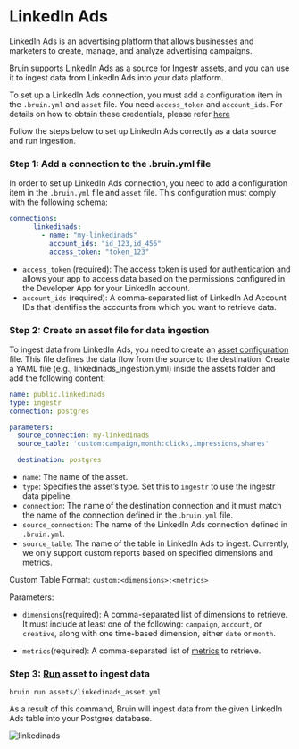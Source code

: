# LinkedIn Ads
LinkedIn Ads is an advertising platform that allows businesses and marketers to create, manage, and analyze advertising campaigns.

Bruin supports LinkedIn Ads as a source for [Ingestr assets](/assets/ingestr), and you can use it to ingest data from LinkedIn Ads into your data platform.

To set up a LinkedIn Ads connection, you must add a configuration item in the `.bruin.yml` and `asset` file. You need `access_token` and `account_ids`. For details on how to obtain these credentials, please refer [here](https://bruin-data.github.io/ingestr/supported-sources/linkedin_ads.html#create-a-linkedin-developer-application-to-obtain-an-access-token)

Follow the steps below to set up LinkedIn Ads correctly as a data source and run ingestion.
### Step 1: Add a connection to the .bruin.yml file
In order to set up LinkedIn Ads connection, you need to add a configuration item in the `.bruin.yml` file and `asset` file. This configuration must comply with the following schema:

```yaml
connections:
      linkedinads:
        - name: "my-linkedinads"
          account_ids: "id_123,id_456"
          access_token: "token_123"
```
- `access_token` (required): The access token is used for authentication and allows your app to access data based on the permissions configured in the Developer App for your LinkedIn account.
- `account_ids` (required): A comma-separated list of LinkedIn Ad Account IDs that identifies the accounts from which you want to retrieve data. 

### Step 2: Create an asset file for data ingestion
To ingest data from LinkedIn Ads, you need to create an [asset configuration](/assets/ingestr#asset-structure) file. This file defines the data flow from the source to the destination. Create a YAML file (e.g., linkedinads_ingestion.yml) inside the assets folder and add the following content:

```yaml
name: public.linkedinads
type: ingestr
connection: postgres

parameters:
  source_connection: my-linkedinads
  source_table: 'custom:campaign,month:clicks,impressions,shares'

  destination: postgres
```

- `name`: The name of the asset.
- `type`: Specifies the asset’s type. Set this to `ingestr` to use the ingestr data pipeline.
- `connection`: The name of the destination connection and it must match the name of the connection defined in the .`bruin.yml` file.
- `source_connection`: The name of the LinkedIn Ads connection defined in `.bruin.yml`.
- `source_table`: The name of the table in LinkedIn Ads to ingest. Currently, we only support custom reports based on specified dimensions and metrics.

Custom Table Format:
`custom:<dimensions>:<metrics>`

Parameters:
- `dimensions`(required): A comma-separated list of dimensions to retrieve. It must include at least one of the following: `campaign`, `account`, or `creative`, along with one time-based dimension, either `date` or `month`.

- `metrics`(required): A comma-separated list of [metrics](https://learn.microsoft.com/en-us/linkedin/marketing/integrations/ads-reporting/ads-reporting?view=li-lms-2024-11&tabs=http#metrics-available) to retrieve.

### Step 3: [Run](/commands/run) asset to ingest data
```     
bruin run assets/linkedinads_asset.yml
```
As a result of this command, Bruin will ingest data from the given LinkedIn Ads table into your Postgres database.


<img alt="linkedinads" src="./media/linkedinads.png">




